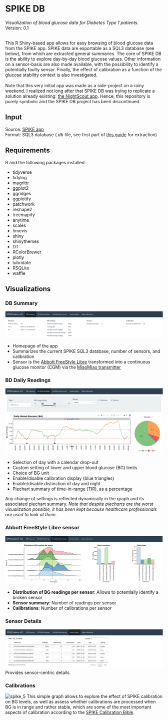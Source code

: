 <h1>SPIKE DB</h1>
<i>Visualization of blood glucose data for Diabetes Type 1 patients.</i><br>
Version: 0.1<br><br>

This R Shiny-based app allows for easy browsing of blood glucose data from the SPIKE app.
SPIKE data are exportable as a SQL3 database (see below), from which are extracted general summaries.
The core of SPIKE DB is the ability to explore day-by-day blood glucose values.
Other information on a sensor-basis are also made available, with the possibility to identify a potentially faulty sensor.
Finally, the effect of calibration as a function of the glucose stability context is also investigated.
<br>
<br>
Note that this very initial app was made as a side-project on a rainy weekend.
I realized not long after that SPIKE DB was trying to replicate a solution already existing: <a href="http://www.nightscout.info">the NightScout app</a>.
Hence, this repository is purely symbolic and the SPIKE DB project has been discontinued.

<h2>Input</h2>
Source: <a href="https://spike-app.com">SPIKE app</a><br>
Format: SQL3 database (<i>.db</i> file, see first part of <a href="https://github.com/SpikeApp/Spike/wiki/Migration-From-Previous-Versions">this guide</a> for extraction)<br>

<h2>Requirements</h2>
R and the following packages installed:
<ul>
<li>tidyverse</li>
<li>tidylog</li>
<li>magrittr</li>
<li>ggplot2</li>
<li>ggridges</li>
<li>ggplotify</li>
<li>patchwork</li>
<li>reshape2</li>
<li>treemapify</li>
<li>anytime</li>
<li>scales</li>
<li>timevis</li>
<li>shiny</li>
<li>shinythemes</li>
<li>DT</li>
<li>RColorBrewer</li>
<li>plotly</li>
<li>lubridate</li>
<li>RSQLite</li>
<li>waffle</li></ul>

<h2>Visualizations</h2>

  <h3>DB Summary</h3>
  <img src="images/spike_1.png">
<ul>
<li>Homepage of the app</li>
<li>Summarizes the current SPIKE SQL3 database, number of sensors, and calibration</li>
<li>Sensor is the <a href="https://www.freestylelibre.co.uk/libre/">Abbott FreeStyle Libre</a> transformed into a continuous glucose monitor (CGM) via the <a href="https://miaomiao.cool">MiaoMiao transmitter</a></li></ul>

<h3>BD Daily Readings</h3>
  <img src="images/spike_2.png">
<ul>
  <li>Selection of day with a calendar drop-out</li>
  <li>Custom setting of lower and upper blood glucose (BG) limits</li>
  <li>Choice of BG unit</li>
  <li>Enable/disable calibration display (blue triangles)</li>
  <li>Enable/disable distinction of day and night</li>
  <li>Piechart summary of time-in-range (TIR), as a percentage</li>
</ul>
Any change of settings is reflected dynamically in the graph and its associated piechart summary.
<i>Note that despite piecharts are the worst visualization possible, it has been kept because healthcare professionals are used to look at them.</i>

<h3>Abbott FreeStyle Libre sensor</h3>
  <img src="images/spike_3.png">
<ul><li><b>Distribution of BG readings per sensor</b>: Allows to potentially identify a broken sensor</li>
<li><b>Sensor summary</b>: Number of readings per sensor</li>
<li><b>Calibrations</b>: Number of calibrations per sensor</li></ul>

<h3>Sensor Details</h3>
  <img src="images/spike_4.png">
Provides sensor-centric details.

<h3>Calibrations</h3>
<img width="1756" alt="spike_5" src="https://user-images.githubusercontent.com/6929960/85523450-482a9d00-b607-11ea-8ca1-f59ef9ed3155.png">
This simple graph allows to explore the effect of SPIKE calibration on BG levels,
as well as assess whether calibrations are processed when BG is in range and rather stable,
which are some of the most important aspects of calibration according to the <a href="https://docs.google.com/document/d/1gmAJ4_NRaS6UUDnGDQbKy5klh0KB5SpHwgo6gzWM7ZU/edit">SPIKE Calibration Bible</a>.
